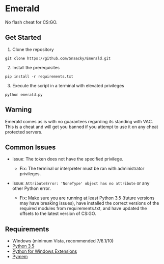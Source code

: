 # Emerald
No flash cheat for CS:GO.

## Get Started
1. Clone the repository
```
git clone https://github.com/Snaacky/Emerald.git
```

2. Install the prerequisites
```
pip install -r requirements.txt
```

3. Execute the script in a terminal with elevated privileges 
```
python emerald.py
```

## Warning
Emerald comes as is with no guarantees regarding its standing with VAC. This is a cheat and will get you banned if you attempt to use it on any cheat protected servers.

## Common Issues
* Issue: The token does not have the specified privilege.
    * Fix: The terminal or interpreter must be ran with administrator privileges.

* Issue: `AttributeError: 'NoneType' object has no attribute` or any other Python error.
    * Fix: Make sure you are running at least Python 3.5 (future versions may have breaking issues), have installed the correct versions of the required modules from requirements.txt, and have updated the offsets to the latest version of CS:GO.

## Requirements
* Windows (minimum Vista, recommended 7/8.1/10)
* [Python 3.5](https://www.python.org/downloads/)
* [Python for Windows Extensions](https://github.com/mhammond/pywin32)
* [Pymem](https://github.com/srounet/Pymem)
